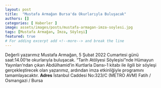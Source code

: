 ```yaml
---
layout: post
title:  "Mustafa Armağan Bursa'da Okurlarıyla Buluşacak"
authors: []
categories: [ Haberler ]
image: assets/images/posts/mustafa-armagan-imza-soylesi.jpg
tags: [Mustafa Armağan, İmza, Söyleşi]
featured: true
# For adding excerpt add <!--more--> and break the line
---
```

Değerli yazarımız Mustafa Armağan, 5 Şubat 2022 Cumartesi günü saat:14.00’te okurlarıyla buluşacak. “Tarih Atölyesi Söyleşisi”nde Hümayun Yayınları’ndan çıkan Abdülhamid’in Kurtlarla Dansı-1 kitabı ile ilgili bir söyleşi gerçekleştirecek olan yazarımız, ardından imza etkinliğiyle programını tamamlayacaktır.
**Adres** İstanbul Caddesi No:323/C (METRO AVM) Fatih / Osmangazi / Bursa